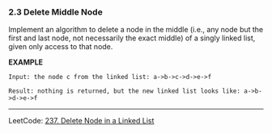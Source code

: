 
### 2.3 Delete Middle Node

Implement an algorithm to delete a node in the middle (i.e., any node but the first and last node, not necessarily the 
exact middle) of a singly linked list, given only access to that node.

**EXAMPLE**

    Input: the node c from the linked list: a->b->c->d->e->f

    Result: nothing is returned, but the new linked list looks like: a->b->d->e->f
   
---
LeetCode: 
[237. Delete Node in a Linked List](https://leetcode.com/problems/delete-node-in-a-linked-list)